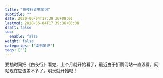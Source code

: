 ```yaml
---
title: "白夜行读书笔记"
subtitle: ""
date: 2020-06-04T17:39:36+08:00
lastmod: 2020-06-04T17:39:36+08:00
draft: false
toc:
  enable: false
weight: false
categories: ["读书笔记"]
tags: [""]
---
```


  要抽时间把《白夜行》看完，上个月就开始看了，最近由于折腾网站一直没看，网站现在应该差不多了。明天就开始吧！